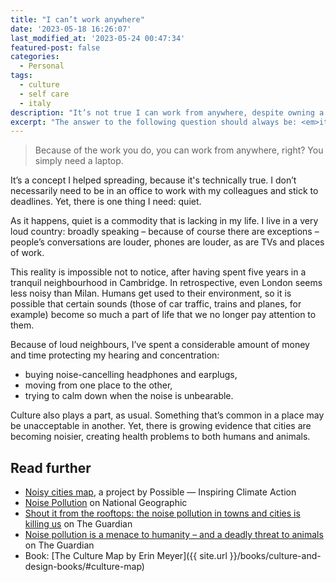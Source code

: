 ```yaml
---
title: "I can’t work anywhere"
date: '2023-05-18 16:26:07'
last_modified_at: '2023-05-24 00:47:34'
featured-post: false
categories:
  - Personal
tags:
  - culture
  - self care
  - italy
description: "It’s not true I can work from anywhere, despite owning a laptop. It heavily depends on the condition of my surroundings."
excerpt: "The answer to the following question should always be: <em>it depends</em>. As in UX design."
---
```

> Because of the work you do, you can work from anywhere, right? You simply need a laptop.

It’s a concept I helped spreading, because it's technically true. I don’t necessarily need to be in an office to work with my colleagues and stick to deadlines. Yet, there is one thing I need: quiet. 

As it happens, quiet is a commodity that is lacking in my life. I live in a very loud country: broadly speaking – because of course there are exceptions – people’s conversations are louder, phones are louder, as are TVs and places of work.

This reality is impossible not to notice, after having spent five years in a tranquil neighbourhood in Cambridge. In retrospective, even London seems less noisy than Milan. Humans get used to their environment, so it is possible that certain sounds (those of car traffic, trains and planes, for example) become so much a part of life that we no longer pay attention to them.

Because of loud neighbours, I’ve spent a considerable amount of money and time protecting my hearing and concentration: 

- buying noise-cancelling headphones and earplugs,
- moving from one place to the other,
- trying to calm down when the noise is unbearable.

Culture also plays a part, as usual. Something that’s common in a place may be unacceptable in another. Yet, there is growing evidence that cities are becoming noisier, creating health problems to both humans and animals.

## Read further

- [Noisy cities map](https://interactive.wearepossible.org/noisycities/#/?city=london&language=en), a project by Possible — Inspiring Climate Action
- [Noise Pollution](https://education.nationalgeographic.org/resource/noise-pollution/) on National Geographic
- [Shout it from the rooftops: the noise pollution in towns and cities is killing us](https://www.theguardian.com/commentisfree/2023/apr/10/noise-pollution-britains-towns-cities-killing-us) on The Guardian
- [Noise pollution is a menace to humanity – and a deadly threat to animals](https://www.theguardian.com/commentisfree/2023/jan/03/noise-pollution-is-a-menace-to-humanity-and-a-deadly-threat-to-animals) on The Guardian
- Book: [The Culture Map by Erin Meyer]({{ site.url }}/books/culture-and-design-books/#culture-map)